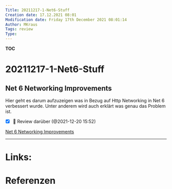 ```yaml
---
Title: 20211217-1-Net6-Stuff
Creation date: 17.12.2021 08:01
Modification date: Friday 17th December 2021 08:01:14
Author: MKraus
Tags: review
Type:
---
```


**TOC**

# 20211217-1-Net6-Stuff

## Net 6 Networking Improvements
Hier geht es darum aufzuzeigen was in Bezug auf Http Networking in Net 6 verbessert wurde. Unter anderem wird auch erklärt was genau das Problem ist.

- [x] 🔺 Review darüber (@2021-12-20 15:52)

[Net 6 Networking Improvements](https://devblogs.microsoft.com/dotnet/dotnet-6-networking-improvements/)

---

# Links:
 
# Referenzen
